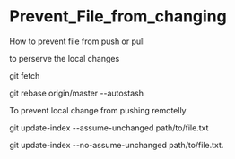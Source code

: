 # Prevent_File_from_changing
How to prevent file from push or pull 


to perserve the local changes

git fetch

git rebase origin/master --autostash


To prevent local change from pushing remotelly

git update-index --assume-unchanged path/to/file.txt

git update-index --no-assume-unchanged path/to/file.txt.





